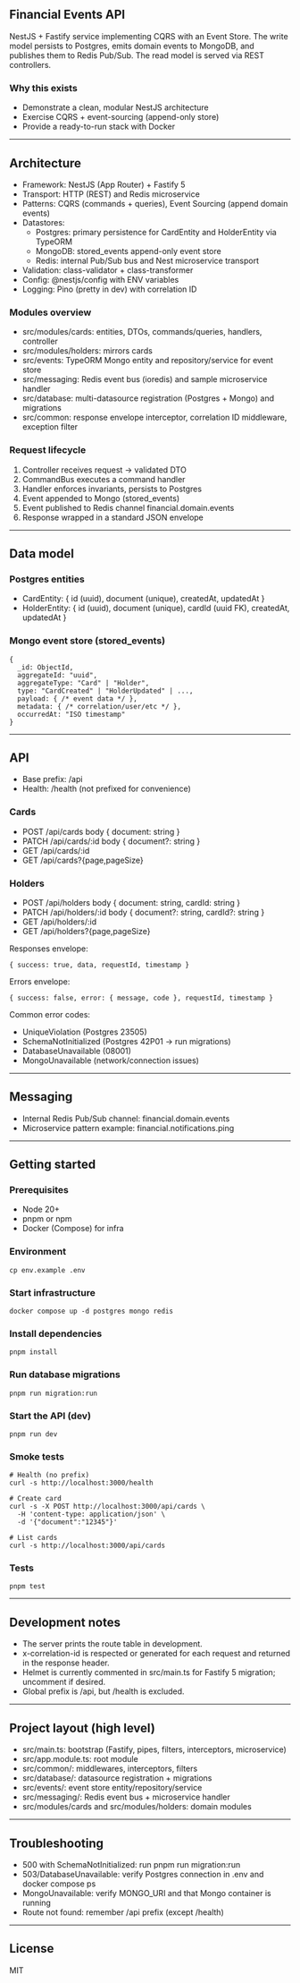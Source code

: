 ## Financial Events API

NestJS + Fastify service implementing CQRS with an Event Store. The write model persists to Postgres, emits domain events to MongoDB, and publishes them to Redis Pub/Sub. The read model is served via REST controllers.

### Why this exists
- Demonstrate a clean, modular NestJS architecture
- Exercise CQRS + event-sourcing (append-only store)
- Provide a ready-to-run stack with Docker

---

## Architecture

- Framework: NestJS (App Router) + Fastify 5
- Transport: HTTP (REST) and Redis microservice
- Patterns: CQRS (commands + queries), Event Sourcing (append domain events)
- Datastores:
  - Postgres: primary persistence for CardEntity and HolderEntity via TypeORM
  - MongoDB: stored_events append-only event store
  - Redis: internal Pub/Sub bus and Nest microservice transport
- Validation: class-validator + class-transformer
- Config: @nestjs/config with ENV variables
- Logging: Pino (pretty in dev) with correlation ID

### Modules overview
- src/modules/cards: entities, DTOs, commands/queries, handlers, controller
- src/modules/holders: mirrors cards
- src/events: TypeORM Mongo entity and repository/service for event store
- src/messaging: Redis event bus (ioredis) and sample microservice handler
- src/database: multi-datasource registration (Postgres + Mongo) and migrations
- src/common: response envelope interceptor, correlation ID middleware, exception filter

### Request lifecycle
1) Controller receives request → validated DTO
2) CommandBus executes a command handler
3) Handler enforces invariants, persists to Postgres
4) Event appended to Mongo (stored_events)
5) Event published to Redis channel financial.domain.events
6) Response wrapped in a standard JSON envelope

---

## Data model

### Postgres entities
- CardEntity: { id (uuid), document (unique), createdAt, updatedAt }
- HolderEntity: { id (uuid), document (unique), cardId (uuid FK), createdAt, updatedAt }

### Mongo event store (stored_events)
```
{
  _id: ObjectId,
  aggregateId: "uuid",
  aggregateType: "Card" | "Holder",
  type: "CardCreated" | "HolderUpdated" | ...,
  payload: { /* event data */ },
  metadata: { /* correlation/user/etc */ },
  occurredAt: "ISO timestamp"
}
```

---

## API

- Base prefix: /api
- Health: /health (not prefixed for convenience)

### Cards
- POST /api/cards body { document: string }
- PATCH /api/cards/:id body { document?: string }
- GET /api/cards/:id
- GET /api/cards?{page,pageSize}

### Holders
- POST /api/holders body { document: string, cardId: string }
- PATCH /api/holders/:id body { document?: string, cardId?: string }
- GET /api/holders/:id
- GET /api/holders?{page,pageSize}

Responses envelope:
```
{ success: true, data, requestId, timestamp }
```

Errors envelope:
```
{ success: false, error: { message, code }, requestId, timestamp }
```

Common error codes:
- UniqueViolation (Postgres 23505)
- SchemaNotInitialized (Postgres 42P01 → run migrations)
- DatabaseUnavailable (08001)
- MongoUnavailable (network/connection issues)

---

## Messaging

- Internal Redis Pub/Sub channel: financial.domain.events
- Microservice pattern example: financial.notifications.ping

---

## Getting started

### Prerequisites
- Node 20+
- pnpm or npm
- Docker (Compose) for infra

### Environment
```
cp env.example .env
```

### Start infrastructure
```
docker compose up -d postgres mongo redis
```

### Install dependencies
```
pnpm install
```

### Run database migrations
```
pnpm run migration:run
```

### Start the API (dev)
```
pnpm run dev
```

### Smoke tests
```
# Health (no prefix)
curl -s http://localhost:3000/health

# Create card
curl -s -X POST http://localhost:3000/api/cards \
  -H 'content-type: application/json' \
  -d '{"document":"12345"}'

# List cards
curl -s http://localhost:3000/api/cards
```

### Tests
```
pnpm test
```

---

## Development notes

- The server prints the route table in development.
- x-correlation-id is respected or generated for each request and returned in the response header.
- Helmet is currently commented in src/main.ts for Fastify 5 migration; uncomment if desired.
- Global prefix is /api, but /health is excluded.

---

## Project layout (high level)

- src/main.ts: bootstrap (Fastify, pipes, filters, interceptors, microservice)
- src/app.module.ts: root module
- src/common/: middlewares, interceptors, filters
- src/database/: datasource registration + migrations
- src/events/: event store entity/repository/service
- src/messaging/: Redis event bus + microservice handler
- src/modules/cards and src/modules/holders: domain modules

---

## Troubleshooting

- 500 with SchemaNotInitialized: run pnpm run migration:run
- 503/DatabaseUnavailable: verify Postgres connection in .env and docker compose ps
- MongoUnavailable: verify MONGO_URI and that Mongo container is running
- Route not found: remember /api prefix (except /health)

---

## License

MIT

